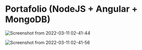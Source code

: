 # Portafolio (NodeJS + Angular + MongoDB)

![Screenshot from 2022-03-11 02-41-44](https://user-images.githubusercontent.com/27923284/157809461-9f1028ae-437b-4eeb-9517-79a07352c070.png)



![Screenshot from 2022-03-11 02-41-56](https://user-images.githubusercontent.com/27923284/157809515-74d7ffe7-1788-41f7-8031-61f11ee8ca44.png)
